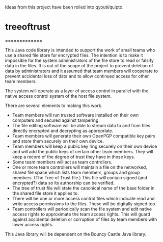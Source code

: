Ideas from this project have been rolled into qyouti/quipto.

# treeoftrust
=============

This Java code library is intended to support the work of small teams who use a shared file store for
encrypted files. The intention is to make it impossible for the system administrators of the file
store to read or falsify data in the files. It is out of the scope of the project to prevent
deletion of data by administrators and it assumed that team members will cooperate to prevent 
accidental loss of data and to allow continued access for other team members.

The system will operate as a layer of access control in parallel with the native access control
system of the host file system.

There are several elements to making this work.

* Team members will run trusted software installed on their own computers and secured against tampering.
* The file editing software will be able to stream data to and from files directly encrypted and decrypting as
appropriate.
* Team members will generate their own OpenPGP compatible key pairs and store them securely on their own device.
* Team members will keep a public key ring securely on their own device and will add the public keys of certain other
team members. They will keep a record of the degree of trust they have in those keys.
* Some team members will act as team controllers.
* One or more team controllers will maintain a file on the networked, shared file space which lists team members,
groups and group members. (The Tree of Trust file.) This file will contain signed (and encrypted?) data so its 
authorship can be verified.
* The tree of trust file will state the canonical name of the base folder in the shared file store it applies to. 
* There will be one or more access control files which indicate read and write access permissions to the files. These 
will be digitally signed too.
* Team controllers will periodically scan the file system and edit native access rights to approximate the team
access rights. This will guard against accidental deletion or corruption of files by team members with lower 
access rights.

This Java library will be dependent on the Bouncy Castle Java library.

